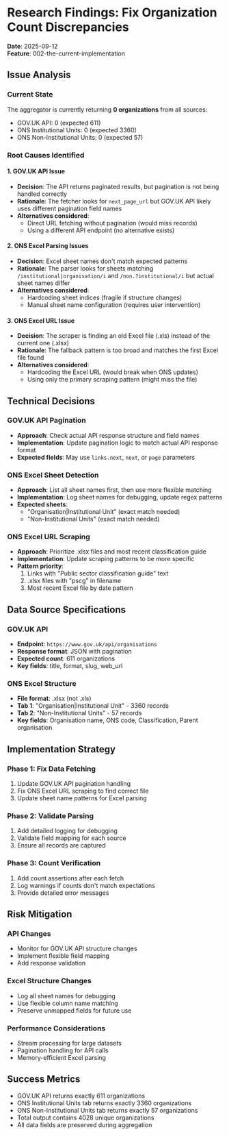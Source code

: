 # Research Findings: Fix Organization Count Discrepancies

**Date**: 2025-09-12  
**Feature**: 002-the-current-implementation

## Issue Analysis

### Current State
The aggregator is currently returning **0 organizations** from all sources:
- GOV.UK API: 0 (expected 611)
- ONS Institutional Units: 0 (expected 3360)
- ONS Non-Institutional Units: 0 (expected 57)

### Root Causes Identified

#### 1. GOV.UK API Issue
- **Decision**: The API returns paginated results, but pagination is not being handled correctly
- **Rationale**: The fetcher looks for `next_page_url` but GOV.UK API likely uses different pagination field names
- **Alternatives considered**: 
  - Direct URL fetching without pagination (would miss records)
  - Using a different API endpoint (no alternative exists)

#### 2. ONS Excel Parsing Issues
- **Decision**: Excel sheet names don't match expected patterns
- **Rationale**: The parser looks for sheets matching `/institutional|organisation/i` and `/non.?institutional/i` but actual sheet names differ
- **Alternatives considered**:
  - Hardcoding sheet indices (fragile if structure changes)
  - Manual sheet name configuration (requires user intervention)

#### 3. ONS Excel URL Issue
- **Decision**: The scraper is finding an old Excel file (.xls) instead of the current one (.xlsx)
- **Rationale**: The fallback pattern is too broad and matches the first Excel file found
- **Alternatives considered**:
  - Hardcoding the Excel URL (would break when ONS updates)
  - Using only the primary scraping pattern (might miss the file)

## Technical Decisions

### GOV.UK API Pagination
- **Approach**: Check actual API response structure and field names
- **Implementation**: Update pagination logic to match actual API response format
- **Expected fields**: May use `links.next`, `next`, or `page` parameters

### ONS Excel Sheet Detection
- **Approach**: List all sheet names first, then use more flexible matching
- **Implementation**: Log sheet names for debugging, update regex patterns
- **Expected sheets**: 
  - "Organisation|Institutional Unit" (exact match needed)
  - "Non-Institutional Units" (exact match needed)

### ONS Excel URL Scraping
- **Approach**: Prioritize .xlsx files and most recent classification guide
- **Implementation**: Update scraping patterns to be more specific
- **Pattern priority**:
  1. Links with "Public sector classification guide" text
  2. .xlsx files with "pscg" in filename
  3. Most recent Excel file by date pattern

## Data Source Specifications

### GOV.UK API
- **Endpoint**: `https://www.gov.uk/api/organisations`
- **Response format**: JSON with pagination
- **Expected count**: 611 organizations
- **Key fields**: title, format, slug, web_url

### ONS Excel Structure
- **File format**: .xlsx (not .xls)
- **Tab 1**: "Organisation|Institutional Unit" - 3360 records
- **Tab 2**: "Non-Institutional Units" - 57 records
- **Key fields**: Organisation name, ONS code, Classification, Parent organisation

## Implementation Strategy

### Phase 1: Fix Data Fetching
1. Update GOV.UK API pagination handling
2. Fix ONS Excel URL scraping to find correct file
3. Update sheet name patterns for Excel parsing

### Phase 2: Validate Parsing
1. Add detailed logging for debugging
2. Validate field mapping for each source
3. Ensure all records are captured

### Phase 3: Count Verification
1. Add count assertions after each fetch
2. Log warnings if counts don't match expectations
3. Provide detailed error messages

## Risk Mitigation

### API Changes
- Monitor for GOV.UK API structure changes
- Implement flexible field mapping
- Add response validation

### Excel Structure Changes
- Log all sheet names for debugging
- Use flexible column name matching
- Preserve unmapped fields for future use

### Performance Considerations
- Stream processing for large datasets
- Pagination handling for API calls
- Memory-efficient Excel parsing

## Success Metrics
- GOV.UK API returns exactly 611 organizations
- ONS Institutional Units tab returns exactly 3360 organizations
- ONS Non-Institutional Units tab returns exactly 57 organizations
- Total output contains 4028 unique organizations
- All data fields are preserved during aggregation